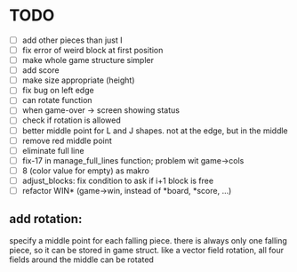 # TODO

- [ ] add other pieces than just I
- [ ] fix error of weird block at first position
- [ ] make whole game structure simpler
- [ ] add score
- [ ] make size appropriate (height)
- [ ] fix bug on left edge
- [ ] can rotate function
- [ ] when game-over -> screen showing  status 
- [ ] check if rotation is allowed
- [ ] better middle point for L and J shapes. not at the edge, 
but in the middle
- [ ] remove red middle point
- [ ] eliminate full line
- [ ] fix-17 in manage_full_lines function; problem wit game->cols
- [ ] 8 (color value for empty) as makro
- [ ] adjust_blocks: fix condition to ask if i+1 block is free
- [ ] refactor WIN* (game->win, instead of *board, *score, …)
## add rotation:
specify a middle point for each falling piece. 
there is always only one falling piece, so it can 
be stored in game struct. like a vector field rotation, 
all four fields around the middle can be rotated